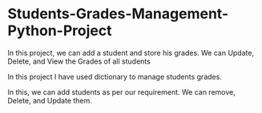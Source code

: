 # Students-Grades-Management-Python-Project
In this project, we can add a student and store his grades. We can Update, Delete, and View the Grades of all students

In this project I have used dictionary to manage students grades.

In this, we can add students as per our requirement. We can remove, Delete, and Update them.
